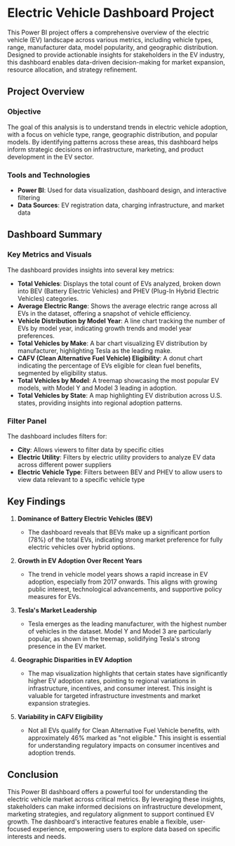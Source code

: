 # Electric Vehicle Dashboard Project

This Power BI project offers a comprehensive overview of the electric vehicle (EV) landscape across various metrics, including vehicle types, range, manufacturer data, model popularity, and geographic distribution. Designed to provide actionable insights for stakeholders in the EV industry, this dashboard enables data-driven decision-making for market expansion, resource allocation, and strategy refinement.

## Project Overview

### Objective
The goal of this analysis is to understand trends in electric vehicle adoption, with a focus on vehicle type, range, geographic distribution, and popular models. By identifying patterns across these areas, this dashboard helps inform strategic decisions on infrastructure, marketing, and product development in the EV sector.

### Tools and Technologies
- **Power BI**: Used for data visualization, dashboard design, and interactive filtering
- **Data Sources**: EV registration data, charging infrastructure, and market data

## Dashboard Summary

### Key Metrics and Visuals
The dashboard provides insights into several key metrics:
- **Total Vehicles**: Displays the total count of EVs analyzed, broken down into BEV (Battery Electric Vehicles) and PHEV (Plug-In Hybrid Electric Vehicles) categories.
- **Average Electric Range**: Shows the average electric range across all EVs in the dataset, offering a snapshot of vehicle efficiency.
- **Vehicle Distribution by Model Year**: A line chart tracking the number of EVs by model year, indicating growth trends and model year preferences.
- **Total Vehicles by Make**: A bar chart visualizing EV distribution by manufacturer, highlighting Tesla as the leading make.
- **CAFV (Clean Alternative Fuel Vehicle) Eligibility**: A donut chart indicating the percentage of EVs eligible for clean fuel benefits, segmented by eligibility status.
- **Total Vehicles by Model**: A treemap showcasing the most popular EV models, with Model Y and Model 3 leading in adoption.
- **Total Vehicles by State**: A map highlighting EV distribution across U.S. states, providing insights into regional adoption patterns.

### Filter Panel
The dashboard includes filters for:
- **City**: Allows viewers to filter data by specific cities
- **Electric Utility**: Filters by electric utility providers to analyze EV data across different power suppliers
- **Electric Vehicle Type**: Filters between BEV and PHEV to allow users to view data relevant to a specific vehicle type

## Key Findings

1. **Dominance of Battery Electric Vehicles (BEV)**
   - The dashboard reveals that BEVs make up a significant portion (78%) of the total EVs, indicating strong market preference for fully electric vehicles over hybrid options.

2. **Growth in EV Adoption Over Recent Years**
   - The trend in vehicle model years shows a rapid increase in EV adoption, especially from 2017 onwards. This aligns with growing public interest, technological advancements, and supportive policy measures for EVs.

3. **Tesla's Market Leadership**
   - Tesla emerges as the leading manufacturer, with the highest number of vehicles in the dataset. Model Y and Model 3 are particularly popular, as shown in the treemap, solidifying Tesla's strong presence in the EV market.

4. **Geographic Disparities in EV Adoption**
   - The map visualization highlights that certain states have significantly higher EV adoption rates, pointing to regional variations in infrastructure, incentives, and consumer interest. This insight is valuable for targeted infrastructure investments and market expansion strategies.

5. **Variability in CAFV Eligibility**
   - Not all EVs qualify for Clean Alternative Fuel Vehicle benefits, with approximately 46% marked as "not eligible." This insight is essential for understanding regulatory impacts on consumer incentives and adoption trends.

## Conclusion
This Power BI dashboard offers a powerful tool for understanding the electric vehicle market across critical metrics. By leveraging these insights, stakeholders can make informed decisions on infrastructure development, marketing strategies, and regulatory alignment to support continued EV growth. The dashboard's interactive features enable a flexible, user-focused experience, empowering users to explore data based on specific interests and needs.

